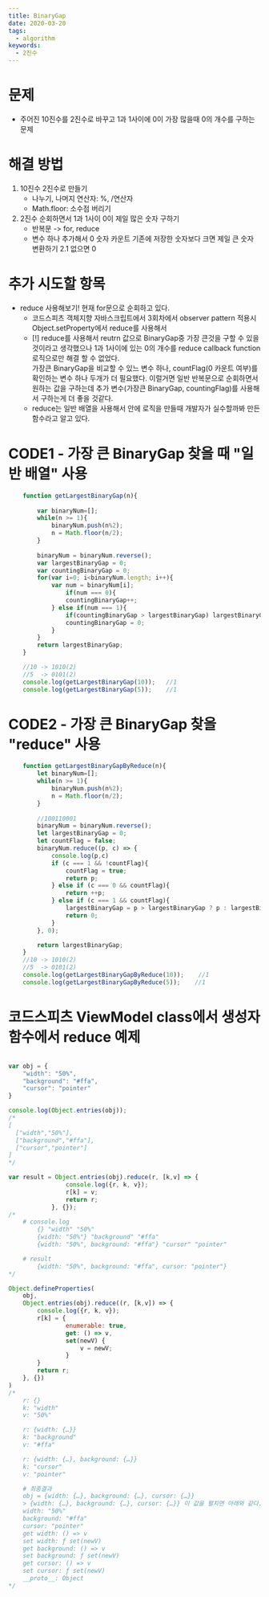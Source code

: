 ```yaml
---
title: BinaryGap
date: 2020-03-20
tags:
  - algorithm
keywords:
  - 2진수
---
```


# 문제 
* 주어진 10진수를 2진수로 바꾸고 1과 1사이에 0이 가장 많을때 0의 개수를 구하는 문제
        
# 해결 방법 
1. 10진수 2진수로 만들기  
    * 나누기, 나머지 연산자: %, /연산자
    * Math.floor: 소수점 버리기 
2. 2진수 순회하면서 1과 1사이 0이 제일 많은 숫자 구하기
    * 반복문 -> for, reduce
    * 변수 하나 추가해서 0 숫자 카운트 
        기존에 저장한 숫자보다 크면 제일 큰 숫자 변환하기
    2.1 없으면 0

# 추가 시도할 항목
* reduce 사용해보기! 현재 for문으로 순회하고 있다.  
    - 코드스피츠 객체지향 자바스크립트에서 3회차에서 observer pattern 적용시 Object.setProperty에서 reduce를 사용해서 
    - [!] reduce를 사용해서 reutrn 값으로 BinaryGap중 가장 큰것을 구할 수 있을 것이라고 생각했으나 1과 1사이에 있는 0의 개수를 reduce callback function 로직으로만 해결 할 수 없었다.  
    가장큰 BinaryGap을 비교할 수 있느 변수 하나, countFlag(0 카운트 여부)를 확인하는 변수 하나 두개가 더 필요했다.
    이럴거면 일반 반복문으로 순회하면서 원하는 값을 구하는데 추가 변수(가장큰 BinaryGap, countingFlag)를 사용해서 구하는게 더 좋을 것같다.
    - reduce는 일반 배열을 사용해서 안에 로직을 만들때 개발자가 실수할까봐 만든 함수라고 알고 있다. 

# CODE1 - 가장 큰 BinaryGap 찾을 때 "일반 배열" 사용
```js
    function getLargestBinaryGap(n){
        
        var binaryNum=[];
        while(n >= 1){
            binaryNum.push(n%2);
            n = Math.floor(n/2);
        }
        
        binaryNum = binaryNum.reverse();
        var largestBinaryGap = 0;
        var countingBinaryGap = 0;
        for(var i=0; i<binaryNum.length; i++){
            var num = binaryNum[i];
                if(num === 0){
                countingBinaryGap++;
            } else if(num === 1){
                if(countingBinaryGap > largestBinaryGap) largestBinaryGap = countingBinaryGap; 
                countingBinaryGap = 0;
            }
        }
        return largestBinaryGap;
    }

    //10 -> 1010(2)
    //5  -> 0101(2)
    console.log(getLargestBinaryGap(10));   //1
    console.log(getLargestBinaryGap(5));    //1
```

# CODE2 - 가장 큰 BinaryGap 찾을 "reduce" 사용
```js
    function getLargestBinaryGapByReduce(n){
        let binaryNum=[];
        while(n >= 1){
            binaryNum.push(n%2);
            n = Math.floor(n/2);
        }
        
        //100110001
        binaryNum = binaryNum.reverse();
        let largestBinaryGap = 0;
        let countFlag = false;
        binaryNum.reduce((p, c) => {
            console.log(p,c)
            if (c === 1 && !countFlag){
                countFlag = true;
                return p;
            } else if (c === 0 && countFlag){
                return ++p;
            } else if (c === 1 && countFlag){
                largestBinaryGap = p > largestBinaryGap ? p : largestBinaryGap;
                return 0;
            }
        }, 0);

        return largestBinaryGap;
    }
    //10 -> 1010(2)
    //5  -> 0101(2)
    console.log(getLargestBinaryGapByReduce(10));    //1
    console.log(getLargestBinaryGapByReduce(5));    //1
```

# 코드스피츠 ViewModel class에서 생성자 함수에서 reduce 예제
```js

var obj = {
    "width": "50%",
    "background": "#ffa",
    "cursor": "pointer"
}

console.log(Object.entries(obj));
/*
[
  ["width","50%"],
  ["background","#ffa"],
  ["cursor","pointer"]
]
*/

var result = Object.entries(obj).reduce(r, [k,v] => {
                console.log({r, k, v});
                r[k] = v;
                return r;
            }, {});
/*
    # console.log
        {} "width" "50%"
        {width: "50%"} "background" "#ffa"
        {width: "50%", background: "#ffa"} "cursor" "pointer"

    # result
        {width: "50%", background: "#ffa", cursor: "pointer"}
*/

Object.defineProperties(
    obj, 
    Object.entries(obj).reduce((r, [k,v]) => {
        console.log({r, k, v});
        r[k] = {    
                enumerable: true,
                get: () => v,
                set(newV) {
                    v = newV;
                }
        }
        return r;
    }, {})
)
/*
    r: {}
    k: "width"
    v: "50%"

    r: {width: {…}}
    k: "background"
    v: "#ffa"

    r: {width: {…}, background: {…}}
    k: "cursor"
    v: "pointer"

    # 최종결과 
    obj = {width: {…}, background: {…}, cursor: {…}}
    > {width: {…}, background: {…}, cursor: {…}} 이 값을 펼치면 아래와 같다.
    width: "50%"
    background: "#ffa"
    cursor: "pointer"
    get width: () => v
    set width: ƒ set(newV)
    get background: () => v
    set background: ƒ set(newV)
    get cursor: () => v
    set cursor: ƒ set(newV)
    __proto__: Object
*/

```
